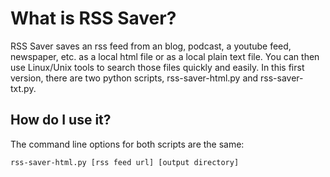 # What is RSS Saver?

RSS Saver saves an rss feed from an blog, podcast, a youtube feed, newspaper, etc. as a local html file or as a local plain text file. You can then use Linux/Unix tools to search those files quickly and easily.
In this first version, there are two python scripts, rss-saver-html.py and rss-saver-txt.py.

## How do I use it?

The command line options for both scripts are the same:

```
rss-saver-html.py [rss feed url] [output directory]
```

